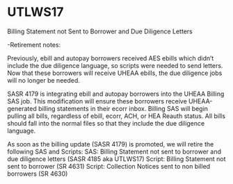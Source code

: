 # UTLWS17
Billing Statement not Sent to Borrower and Due Diligence Letters

-Retirement notes:

Previously, ebill and autopay borrowers received AES ebills which didn’t include the due diligence language, so scripts were 
needed to send letters.  Now that these borrowers will receive UHEAA ebills, the due diligence jobs will no longer be needed.

SASR 4179 is integrating ebill and autopay borrowers into the UHEAA Billing SAS job.  This modification will ensure these borrowers 
receive UHEAA-generated billing statements in their ecorr inbox.   Billing SAS will begin pulling all bills, regardless of ebill, 
ecorr, ACH, or HEA Reauth status.  All bills should fall into the normal files so that they include the due diligence language.  

As soon as the billing update (SASR 4179) is promoted, we will retire the following SAS and Scripts:
SAS:  Billing Statement not sent to borrower and due diligence letters (SASR 4185 aka UTLWS17)
Script:  Billing Statement not sent to borrower (SR 4631)
Script:  Collection Notices sent to non billed borrowers (SR 4630)
